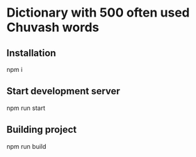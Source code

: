 # Dictionary with 500 often used Chuvash words

## Installation
npm i

## Start development server
npm run start

## Building project
npm run build
